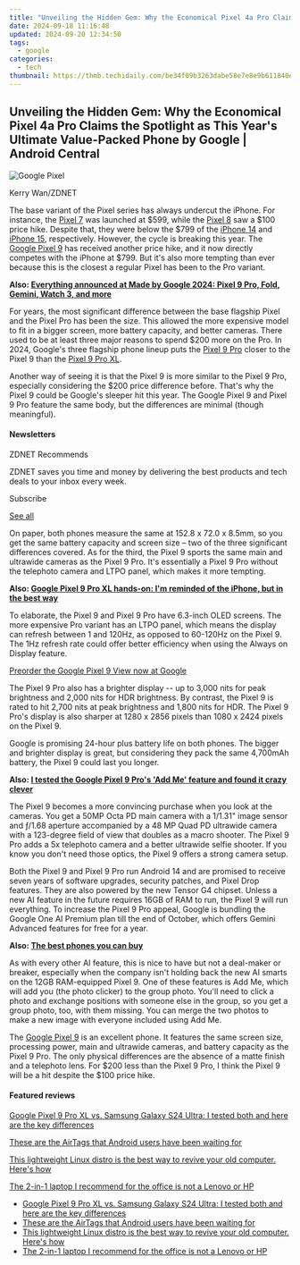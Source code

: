 ```yaml
---
title: "Unveiling the Hidden Gem: Why the Economical Pixel 4a Pro Claims the Spotlight as This Year's Ultimate Value-Packed Phone by Google | Android Central"
date: 2024-09-18 11:16:48
updated: 2024-09-20 12:34:50
tags:
  - google
categories:
  - tech
thumbnail: https://thmb.techidaily.com/be34f09b3263dabe58e7e8e9b611840eed5d78451bd041646a395d4031103684.jpg
---
```


## Unveiling the Hidden Gem: Why the Economical Pixel 4a Pro Claims the Spotlight as This Year's Ultimate Value-Packed Phone by Google | Android Central

![Google Pixel](https://www.zdnet.com/a/img/resize/1ebc937bfde34d690f1ff5d962cf12285afdf355/2024/08/10/9a618e6b-7fa7-4117-9fb0-9c9ff73ff641/dsc01713.jpg?auto=webp&width=1280)

Kerry Wan/ZDNET

The base variant of the Pixel series has always undercut the iPhone. For instance, the [Pixel 7](https://www.anrdoezrs.net/links/9041660/type/dlg/sid/zd-%5F%5FCOM%5FCLICK%5FID%5F%5F-dtp/https://store.google.com/config/pixel%5F7) was launched at $599, while the [Pixel 8](https://www.anrdoezrs.net/links/9041660/type/dlg/sid/zd-%5F%5FCOM%5FCLICK%5FID%5F%5F-dtp/https://store.google.com/product/pixel%5F8?hl=en-US) saw a $100 price hike. Despite that, they were below the $799 of the [iPhone 14](https://apple.sjv.io/c/159047/435031/7613?&sharedid=zdnet&partnerpropertyid=1980086&u=https%3A%2F%2Fwww.apple.com%2Fshop%2Fbuy-iphone%2Fiphone-14&subId1=zd-%5F%5FCOM%5FCLICK%5FID%5F%5F-dtp) and [iPhone 15](https://apple.sjv.io/c/159047/435031/7613?&sharedid=zdnet&partnerpropertyid=1980086&u=https%3A%2F%2Fwww.apple.com%2Fiphone-15%2F&subId1=zd-%5F%5FCOM%5FCLICK%5FID%5F%5F-dtp), respectively. However, the cycle is breaking this year. The [Google Pixel 9](https://www.anrdoezrs.net/links/9041660/type/dlg/sid/zd-%5F%5FCOM%5FCLICK%5FID%5F%5F-dtp/https://store.google.com/product/pixel%5F9?hl=en-US) has received another price hike, and it now directly competes with the iPhone at $799\. But it's also more tempting than ever because this is the closest a regular Pixel has been to the Pro variant.

**Also: [Everything announced at Made by Google 2024: Pixel 9 Pro, Fold, Gemini, Watch 3, and more](https://www.zdnet.com/article/everything-to-expect-at-made-by-google-2024-pixel-9-pro-fold-gemini-watch-3-and-more/)** 

For years, the most significant difference between the base flagship Pixel and the Pixel Pro has been the size. This allowed the more expensive model to fit in a bigger screen, more battery capacity, and better cameras. There used to be at least three major reasons to spend $200 more on the Pro. In 2024, Google's three flagship phone lineup puts the [Pixel 9 Pro](https://www.anrdoezrs.net/links/9041660/type/dlg/sid/zd-%5F%5FCOM%5FCLICK%5FID%5F%5F-dtp/https://store.google.com/product/pixel%5F9%5Fpro?hl=en-US) closer to the Pixel 9 than the [Pixel 9 Pro XL](https://www.anrdoezrs.net/links/9041660/type/dlg/sid/zd-%5F%5FCOM%5FCLICK%5FID%5F%5F-dtp/https://store.google.com/product/pixel%5F9%5Fpro?hl=en-US). 

Another way of seeing it is that the Pixel 9 is more similar to the Pixel 9 Pro, especially considering the $200 price difference before. That's why the Pixel 9 could be Google's sleeper hit this year. The Google Pixel 9 and Pixel 9 Pro feature the same body, but the differences are minimal (though meaningful).

#### Newsletters

ZDNET Recommends

ZDNET saves you time and money by delivering the best products and tech deals to your inbox every week.

 Subscribe

[See all](https://www.zdnet.com/newsletters/)

On paper, both phones measure the same at 152.8 x 72.0 x 8.5mm, so you get the same battery capacity and screen size – two of the three significant differences covered. As for the third, the Pixel 9 sports the same main and ultrawide cameras as the Pixel 9 Pro. It's essentially a Pixel 9 Pro without the telephoto camera and LTPO panel, which makes it more tempting.

**Also: [Google Pixel 9 Pro XL hands-on: I'm reminded of the iPhone, but in the best way](https://www.zdnet.com/article/google-pixel-9-pro-xl-hands-on-im-reminded-of-the-iphone-but-in-the-best-way/)**

To elaborate, the Pixel 9 and Pixel 9 Pro have 6.3-inch OLED screens. The more expensive Pro variant has an LTPO panel, which means the display can refresh between 1 and 120Hz, as opposed to 60-120Hz on the Pixel 9\. The 1Hz refresh rate could offer better efficiency when using the Always on Display feature.

[Preorder the Google Pixel 9 View now at Google](https://www.anrdoezrs.net/links/9041660/type/dlg/sid/zd-%5F%5FCOM%5FCLICK%5FID%5F%5F-dtp/https://store.google.com/?hl=en-US)

The Pixel 9 Pro also has a brighter display -- up to 3,000 nits for peak brightness and 2,000 nits for HDR brightness. By contrast, the Pixel 9 is rated to hit 2,700 nits at peak brightness and 1,800 nits for HDR. The Pixel 9 Pro's display is also sharper at 1280 x 2856 pixels than 1080 x 2424 pixels on the Pixel 9\. 

Google is promising 24-hour plus battery life on both phones. The bigger and brighter display is great, but considering they pack the same 4,700mAh battery, the Pixel 9 could last you longer. 

**Also: [I tested the Google Pixel 9 Pro's 'Add Me' feature and found it crazy clever](https://www.zdnet.com/article/i-tested-the-google-pixel-9-pros-add-me-feature-and-found-it-crazy-clever/)**

The Pixel 9 becomes a more convincing purchase when you look at the cameras. You get a 50MP Octa PD main camera with a 1/1.31" image sensor and ƒ/1.68 aperture accompanied by a 48 MP Quad PD ultrawide camera with a 123-degree field of view that doubles as a macro shooter. The Pixel 9 Pro adds a 5x telephoto camera and a better ultrawide selfie shooter. If you know you don't need those optics, the Pixel 9 offers a strong camera setup.

Both the Pixel 9 and Pixel 9 Pro run Android 14 and are promised to receive seven years of software upgrades, security patches, and Pixel Drop features. They are also powered by the new Tensor G4 chipset. Unless a new AI feature in the future requires 16GB of RAM to run, the Pixel 9 will run everything. To increase the Pixel 9 Pro appeal, Google is bundling the Google One AI Premium plan till the end of October, which offers Gemini Advanced features for free for a year. 

**Also: [The best phones you can buy](https://www.zdnet.com/article/best-phone/)**

As with every other AI feature, this is nice to have but not a deal-maker or breaker, especially when the company isn't holding back the new AI smarts on the 12GB RAM-equipped Pixel 9\. One of these features is Add Me, which will add you (the photo clicker) to the group photo. You'll need to click a photo and exchange positions with someone else in the group, so you get a group photo, too, with them missing. You can merge the two photos to make a new image with everyone included using Add Me. 

The [Google Pixel 9](https://www.anrdoezrs.net/links/9041660/type/dlg/sid/zd-%5F%5FCOM%5FCLICK%5FID%5F%5F-dtp/https://store.google.com/us/config/pixel%5F9%5Fpro?hl=en-US) is an excellent phone. It features the same screen size, processing power, main and ultrawide cameras, and battery capacity as the Pixel 9 Pro. The only physical differences are the absence of a matte finish and a telephoto lens. For $200 less than the Pixel 9 Pro, I think the Pixel 9 will be a hit despite the $100 price hike. 

#### Featured reviews

[Google Pixel 9 Pro XL vs. Samsung Galaxy S24 Ultra: I tested both and here are the key differences](https://www.zdnet.com/article/google-pixel-9-pro-xl-vs-samsung-galaxy-s24-ultra/ "Google Pixel 9 Pro XL vs. Samsung Galaxy S24 Ultra: I tested both and here are the key differences")

[These are the AirTags that Android users have been waiting for](https://www.zdnet.com/article/these-are-the-airtags-that-android-users-have-been-waiting-for/ "These are the AirTags that Android users have been waiting for")

[This lightweight Linux distro is the best way to revive your old computer. Here's how](https://www.zdnet.com/article/this-lightweight-linux-distro-is-the-best-way-to-revive-your-old-computer-heres-how/ "This lightweight Linux distro is the best way to revive your old computer. Here's how")

[The 2-in-1 laptop I recommend for the office is not a Lenovo or HP](https://www.zdnet.com/article/one-of-the-most-versatile-2-in-1-laptops-ive-tested-is-not-a-lenovo-or-hp/ "The 2-in-1 laptop I recommend for the office is not a Lenovo or HP")

* [Google Pixel 9 Pro XL vs. Samsung Galaxy S24 Ultra: I tested both and here are the key differences](https://www.zdnet.com/article/google-pixel-9-pro-xl-vs-samsung-galaxy-s24-ultra/ "Google Pixel 9 Pro XL vs. Samsung Galaxy S24 Ultra: I tested both and here are the key differences")
* [These are the AirTags that Android users have been waiting for](https://www.zdnet.com/article/these-are-the-airtags-that-android-users-have-been-waiting-for/ "These are the AirTags that Android users have been waiting for")
* [This lightweight Linux distro is the best way to revive your old computer. Here's how](https://www.zdnet.com/article/this-lightweight-linux-distro-is-the-best-way-to-revive-your-old-computer-heres-how/ "This lightweight Linux distro is the best way to revive your old computer. Here's how")
* [The 2-in-1 laptop I recommend for the office is not a Lenovo or HP](https://www.zdnet.com/article/one-of-the-most-versatile-2-in-1-laptops-ive-tested-is-not-a-lenovo-or-hp/ "The 2-in-1 laptop I recommend for the office is not a Lenovo or HP")

<ins class="adsbygoogle"
     style="display:block"
     data-ad-format="autorelaxed"
     data-ad-client="ca-pub-7571918770474297"
     data-ad-slot="1223367746"></ins>



<ins class="adsbygoogle"
     style="display:block"
     data-ad-client="ca-pub-7571918770474297"
     data-ad-slot="8358498916"
     data-ad-format="auto"
     data-full-width-responsive="true"></ins>
